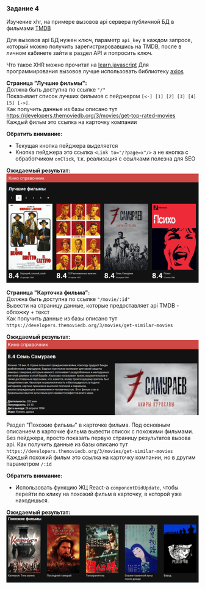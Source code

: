 ### Задание 4

Изучение xhr, на примере вызовов api сервера публичной БД в фильмами [TMDB](https://www.themoviedb.org)

Для вызовов api БД нужен ключ, параметр `api_key` в каждом запросе, который можно получить 
зарегистрировавшись на TMDB, после в личном кабинете зайти в раздел API и попросить ключ.  

Что такое XHR можно прочитат на [learn.javascript](https://learn.javascript.ru/ajax-xmlhttprequest)
Для программирования вызовов лучше использовать библиотеку [axios](https://github.com/axios/axios)

**Страница "Лучшие фильмы":**  
Должна быть доступна по ссылке `"/"`  
Показывает список лучших фильмов с пейджером `[<-] [1] [2] [3] [4] [5] [->]`.  
Как получить данные из базы описано тут https://developers.themoviedb.org/3/movies/get-top-rated-movies  
Каждый фильм это ссылка на карточку компании

**Обратить внимание:**
- Текущая кнопка пейджера выделяется 
- Кнопка пейджера это ссылка `<Link to="/?page=x"/>` а не кнопка с обработчиком `onClick`, т.к. реализация с ссылками полезна для SEO  

**Ожидаемый результат:**  
![](best.png)

**Страница "Карточка фильма":**  
Должна быть доступна по ссылке `"/movie/:id"`  
Вывести на страницу данные, которые предоставляет api TMDB - обложку + текст  
Как получить данные из базы описано тут `https://developers.themoviedb.org/3/movies/get-similar-movies`  

**Ожидаемый результат:**  
![](card.png)

Раздел "Похожие фильмы" в карточке фильма.
Под основным описанием в карточке фильма вывести список с похожими фильмами.
Без пейджера, просто показать первую страницу результатов вызова api.
Как получить данные из базы описано тут `https://developers.themoviedb.org/3/movies/get-similar-movies`  
Каждый похожий фильм это ссылка на карточку компании, но в другим параметром `/:id`

**Обратить внимание:**
- Использовать функцию ЖЦ React-а `componentDidUpdate`, чтобы перейти по клику на похожий фильм в карточку, в которой уже находишься.  

**Ожидаемый результат:**  
![](similar.png)